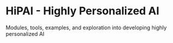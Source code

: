 # HiPAI - Highly Personalized AI

Modules, tools, examples, and exploration into developing highly personalized AI
